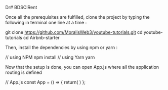 Dr# BDSCIRent

Once all the prerequisites are fulfilled, clone the project by typing the following in terminal one line at a time :

git clone https://github.com/MoralisWeb3/youtube-tutorials.git cd youtube-tutorials cd Airbnb-starter

Then, install the dependencies by using npm or yarn :

// using NPM npm install // using Yarn yarn

Now that the setup is done, you can open App.js where all the application routing is defined

// App.js const App = () => { return( <Route path="/" element={} /> <Route path="/rentals" element={} /> ) };
